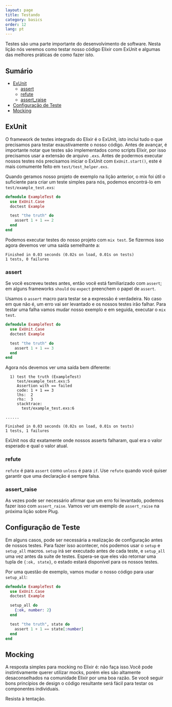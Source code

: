 ```yaml
---
layout: page
title: Testando
category: basics
order: 12
lang: pt
---
```


Testes são uma parte importante do desenvolvimento de software. Nesta lição nós veremos como testar nosso código Elixir com ExUnit e algumas das melhores práticas de como fazer isto.

## Sumário

- [ExUnit](#exunit)
  - [assert](#assert)
  - [refute](#refute)
  - [assert_raise](#assertraise)
- [Configuração de Teste](#configuracao-de-teste)
- [Mocking](#mocking)

## ExUnit

O framework de testes integrado do Elixir é o ExUnit, isto inclui tudo o que precisamos para testar exaustivamente o nosso código. Antes de avançar, é importante notar que testes são implementados como scripts Elixir, por isso precisamos usar a extensão de arquivo `.exs`. Antes de podermos executar nossos testes nós precisamos iniciar o ExUnit com `ExUnit.start()`, este é mais comumente feito em `test/test_helper.exs`.

Quando geramos nosso projeto de exemplo na lição anterior, o mix foi útil o suficiente para criar um teste simples para nós, podemos encontrá-lo em `test/example_test.exs`:

```elixir
defmodule ExampleTest do
  use ExUnit.Case
  doctest Example

  test "the truth" do
    assert 1 + 1 == 2
  end
end
```

Podemos executar testes do nosso projeto com `mix test`. Se fizermos isso agora devemos ver uma saída semelhante a:

```shell
Finished in 0.03 seconds (0.02s on load, 0.01s on tests)
1 tests, 0 failures
```

### assert

Se você escreveu testes antes, então você está familiarizado com `assert`; em alguns frameworks `should` ou `expect` preenchem o papel de `assert`.

Usamos o `assert` macro para testar se a expressão é verdadeira. No caso em que não é, um erro vai ser levantado e os nossos testes irão falhar. Para testar uma falha vamos mudar nosso exemplo e em seguida, executar o `mix test`.

```elixir
defmodule ExampleTest do
  use ExUnit.Case
  doctest Example

  test "the truth" do
    assert 1 + 1 == 3
  end
end
```
Agora nós devemos ver uma saída bem diferente:

```shell
  1) test the truth (ExampleTest)
     test/example_test.exs:5
     Assertion with == failed
     code: 1 + 1 == 3
     lhs:  2
     rhs:  3
     stacktrace:
       test/example_test.exs:6

......

Finished in 0.03 seconds (0.02s on load, 0.01s on tests)
1 tests, 1 failures
```

ExUnit nos diz exatamente onde nossos asserts falharam, qual era o valor esperado e qual o valor atual.

### refute

`refute` é para `assert` como `unless` é para `if`. Use `refute` quando você quiser garantir que uma declaração é sempre falsa.

### assert_raise

As vezes pode ser necessário afirmar que um erro foi levantado, podemos fazer isso com `assert_raise`. Vamos ver um exemplo de `assert_raise` na próxima lição sobre Plug.

## <a name="configuracao-de-teste"></a>Configuração de Teste

Em alguns casos, pode ser necessária a realização de configuração antes de nossos testes. Para fazer isso acontecer, nós podemos usar o `setup` e `setup_all` macros. `setup` irá ser executado antes de cada teste, e `setup_all` uma vez antes da suite de testes. Espera-se que eles vão retornar uma tupla de `{:ok, state}`, o estado estará disponível para os nossos testes.

Por uma questão de exemplo, vamos mudar o nosso código para usar `setup_all`:

```elixir
defmodule ExampleTest do
  use ExUnit.Case
  doctest Example

  setup_all do
    {:ok, number: 2}
  end

  test "the truth", state do
    assert 1 + 1 == state[:number]
  end
end
```

## Mocking

A resposta simples para mocking no Elixir é: não faça isso.Você pode instintivamente querer utilizar mocks, porém eles são altamente desaconselhados na comunidade Elixir por uma boa razão. Se você seguir bons princípios de design o código resultante será fácil para testar os componentes individuais.

Resista à tentação.
